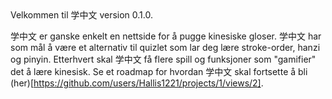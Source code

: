 <!-- ⚠️ This README has been generated from the file(s) "blueprint.md" ⚠️-->Velkommen til 学中文 version 0.1.0. 
学中文 er ganske enkelt en nettside for å pugge kinesiske gloser. 学中文 har som mål å være et alternativ til quizlet som lar deg lære stroke-order, hanzi og pinyin. Etterhvert skal 学中文 få flere spill og funksjoner som "gamifier" det å lære kinesisk. Se et roadmap for hvordan 学中文 skal fortsette å bli (her)[https://github.com/users/Hallis1221/projects/1/views/2]. 